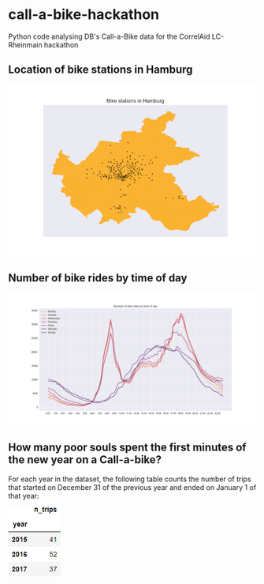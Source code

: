 # call-a-bike-hackathon
Python code analysing DB's Call-a-Bike data for the CorrelAid LC-Rheinmain hackathon

## Location of bike stations in Hamburg

![alt text](./plots/bike_stations_HH.png)

## Number of bike rides by time of day

![alt text](./plots/trips_by_weekday.png)

## How many poor souls spent the first minutes of the new year on a Call-a-bike? 

For each year in the dataset, the following table counts the number of trips that started on December 31 of the previous year and ended on January 1 of that year:

![alt text](./tables/n_trips_newyearseve.png)


